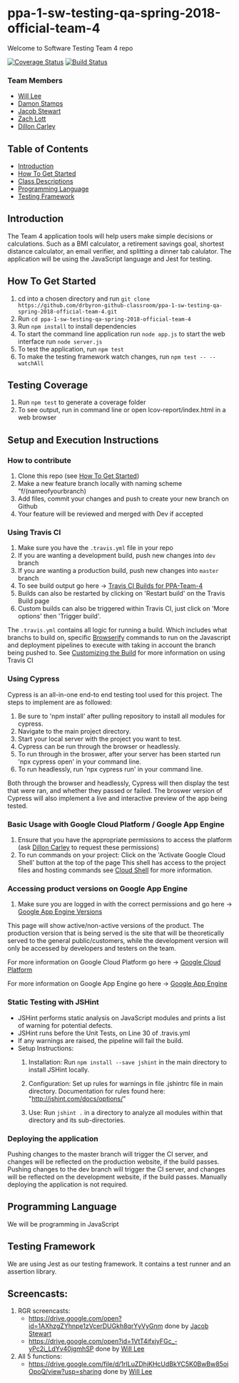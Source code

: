 # ppa-1-sw-testing-qa-spring-2018-official-team-4
Welcome to Software Testing Team 4 repo

[![Coverage Status](https://coveralls.io/repos/github/drbyron-github-classroom/ppa-1-sw-testing-qa-spring-2018-official-team-4/badge.svg)](https://coveralls.io/github/drbyron-github-classroom/ppa-1-sw-testing-qa-spring-2018-official-team-4)
[![Build Status](https://travis-ci.org/drbyron-github-classroom/ppa-1-sw-testing-qa-spring-2018-official-team-4.svg?branch=master)](https://travis-ci.org/drbyron-github-classroom/ppa-1-sw-testing-qa-spring-2018-official-team-4)

### Team Members
* [Will Lee](https://github.com/henryjr1)
* [Damon Stamps](https://github.com/DStampsJr)
* [Jacob Stewart](https://github.com/JacobStewart20)
* [Zach Lott](https://github.com/zkl6)
* [Dillon Carley](https://github.com/Dilloncarley)

## Table of Contents
- [Introduction](#introduction)
- [How To Get Started](#how-to-get-started)
- [Class Descriptions](#class-descriptions)
- [Programming Language](#programming-language)
- [Testing Framework](#testing-framework)

## Introduction
The Team 4 application tools will help users make simple decisions or calculations. Such as a BMI calculator, a retirement savings goal, shortest distance calculator, an email verifier, and splitting a dinner tab calulator. The application will be using the JavaScript language and Jest for testing.

## How To Get Started
1. cd into a chosen directory and run `git clone https://github.com/drbyron-github-classroom/ppa-1-sw-testing-qa-spring-2018-official-team-4.git `
2. Run `cd ppa-1-sw-testing-qa-spring-2018-official-team-4`
3. Run `npm install` to install dependencies
4. To start the command line application run `node app.js` to start the web interface run `node server.js`
5. To test the application, run `npm test`
6. To make the testing framework watch changes, run `npm test -- --watchAll`

## Testing Coverage
1. Run `npm test` to generate a coverage folder
2. To see output, run in command line or open lcov-report/index.html in a web browser

## Setup and Execution Instructions

### How to contribute
1. Clone this repo (see [How To Get Started](#how-to-get-started))
2. Make a new feature branch locally with naming scheme "f/(nameofyourbranch)
3. Add files, commit your changes and push to create your new branch on Github
4. Your feature will be reviewed and merged with Dev if accepted

### Using Travis CI
1. Make sure you have the `.travis.yml` file in your repo
2. If you are wanting a development build, push new changes into `dev` branch
3. If you are wanting a production build, push new changes into `master` branch
4. To see build output go here -> [Travis CI Builds for PPA-Team-4](https://travis-ci.org/drbyron-github-classroom/ppa-1-sw-testing-qa-spring-2018-official-team-4)
5. Builds can also be restarted by clicking on 'Restart build' on the Travis Build page
6. Custom builds can also be triggered within Travis CI, just click on 'More options' then 'Trigger build'. 

The `.travis.yml` contains all logic for running a build. Which includes what branchs to build on, specific [Browserify](http://browserify.org/) commands to run on the Javascript and deployment pipelines to execute with taking in account the branch being pushed to. See [Customizing the Build](https://docs.travis-ci.com/user/customizing-the-build) for more information on using Travis CI

### Using Cypress
Cypress is an all-in-one end-to end testing tool used for this project. The steps to implement are as followed:
1.  Be sure to 'npm install' after pulling repository to install all modules for cypress.
2. Navigate to the main project directory.
3. Start your local server with the project you want to test.
4. Cypress can be run through the browser or headlessly.
5. To run through in the broswer, after your server has been started run 'npx cypress open' in your command line.
6. To run headlessly, run 'npx cypress run' in your command line.

Both through the browser and headlessly, Cypress will then display the test that were ran, and whether they passed or failed. The broswer version of Cypress will also implement a live and interactive preview of the app being tested.

### Basic Usage with Google Cloud Platform / Google App Engine
1. Ensure that you have the appropriate permissions to access the platform (ask [Dillon Carley](https://github.com/Dilloncarley) to request these permissions)
2. To run commands on your project: Click on the 'Activate Google Cloud Shell' button at the top of the page
   This shell has access to the project files and hosting commands see [Cloud Shell](https://cloud.google.com/shell/) for      more information.

### Accessing product versions on Google App Engine 
1. Make sure you are logged in with the correct permissions and go here -> [Google App Engine Versions](https://console.cloud.google.com/appengine/versions?project=ppa2-app&serviceId=default&versionssize=50)

This page will show active/non-active versions of the product. The production version that is being served is the site that will be theoretically served to the general public/customers, while the development version will only be accessed by developers and testers on the team. 

For more information on Google Cloud Platform go here -> [Google Cloud Platform](https://cloud.google.com/)

For more information on Google App Engine go here -> [Google App Engine](https://cloud.google.com/appengine/)


### Static Testing with JSHint
-	JSHint performs static analysis on JavaScript modules and prints a list of warning for potential defects.
-	JSHint runs before the Unit Tests, on Line 30 of .travis.yml
-	If any warnings are raised, the pipeline will fail the build.
-	Setup Instructions:
	1. Installation: Run `npm install --save jshint` in the main directory to install JSHint locally.

	2. Configuration: Set up rules for warnings in file .jshintrc file in main directory. Documentation for   		     rules found here: "http://jshint.com/docs/options/"

	3. Use: Run `jshint .` in a directory to analyze all modules within that directory and its sub-directories.

### Deploying the application
Pushing changes to the master branch will trigger the CI server, and changes will be reflected on the production website, if the build passes.
Pushing changes to the dev branch will trigger the CI server, and changes will be reflected on the development website, if the build passes.
Manually deploying the application is not required.

## Programming Language
We will be programming in JavaScript

## Testing Framework
We are using Jest as our testing framework. It contains a test runner and an assertion library.

## Screencasts:
1. RGR screencasts:
    - https://drive.google.com/open?id=1AXhzgZYhnpe1zVcerDUGkh8qrYyVyGnm done by [Jacob Stewart](https://github.com/JacobStewart20)
    - https://drive.google.com/open?id=1VtT4ifxjyFGc_-yPc2i_LdYv40jgmhSP done by [Will Lee](https://github.com/henryjr1)
2. All 5 functions: 
    - https://drive.google.com/file/d/1rILuZDhjKHcUdBkYC5K0BwBw85oiOpoQ/view?usp=sharing done by [Will Lee](https://github.com/henryjr1)
